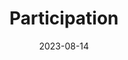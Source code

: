 ---
title: "Participation"
date: 2023-08-14
draft: false
summary: "A collection of treasured pictures ✨"
tags: ["space"]
categories: ["computer science"]
---
